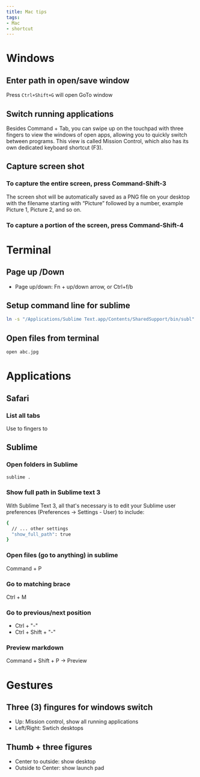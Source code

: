 ```yaml
---
title: Mac tips
tags:
- Mac
- shortcut
---
```

# Windows
## Enter path in open/save window
Press `Ctrl+Shift+G` will open GoTo window

## Switch running applications
Besides Command + Tab, you can swipe up on the touchpad with three fingers to view the windows of open apps, allowing you to quickly switch between programs. This view is called Mission Control, which also has its own dedicated keyboard shortcut (F3).

## Capture screen shot

### To capture the entire screen, press Command-Shift-3
 The screen shot will be automatically saved as a PNG file on your desktop with the filename starting with “Picture” followed by a number, example Picture 1, Picture 2, and so on.
 
### To capture a portion of the screen, press Command-Shift-4

# Terminal
## Page up /Down
- Page up/down: Fn + up/down arrow, or Ctrl+f/b
## Setup command line for sublime
```sh
ln -s "/Applications/Sublime Text.app/Contents/SharedSupport/bin/subl" /usr/local/bin/sublime
```

## Open files from terminal
```sh
open abc.jpg
```


# Applications

## Safari

### List all tabs

Use to fingers to 

## Sublime 

### Open folders in Sublime
```sh
sublime .
```

### Show full path in Sublime text 3
With Sublime Text 3, all that's necessary is to edit your Sublime user preferences (Preferences -> Settings - User) to include:
```sh
{
  // ... other settings
  "show_full_path": true
}
```

### Open files (go to anything) in sublime
Command + P

### Go to matching brace 
Ctrl + M

### Go to previous/next position

* Ctrl + "-"
* Ctrl + Shift + "-"

### Preview markdown

Command + Shift + P -> Preview

# Gestures

## Three (3) fingures for windows switch

- Up: Mission control, show all running applications
- Left/Right: Swtich desktops

## Thumb + three figures
- Center to outside: show desktop
- Outside to Center: show launch pad
